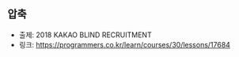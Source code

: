 ## 압축

- 출제: 2018 KAKAO BLIND RECRUITMENT
- 링크: https://programmers.co.kr/learn/courses/30/lessons/17684
